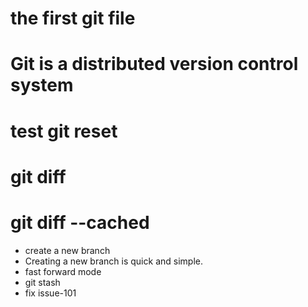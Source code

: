 # the first git file
# Git is a distributed version control system
# test git reset
# git diff
# git diff --cached
- create a new branch
- Creating a new branch is quick and simple.
- fast forward mode
- git stash
- fix issue-101